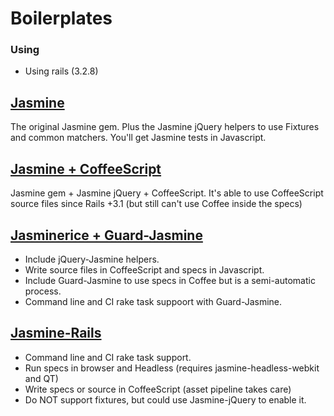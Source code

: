 Boilerplates
============

### Using

- Using rails (3.2.8)

[Jasmine][jasmine]
------------------

The original Jasmine gem. Plus the Jasmine jQuery helpers to use Fixtures and
common matchers. You'll get Jasmine tests in Javascript.

[Jasmine + CoffeeScript][jasmine_coffee]
----------------------------------------

Jasmine gem + Jasmine jQuery + CoffeeScript. It's able to use CoffeeScript
source files since Rails +3.1 (but still can't use Coffee inside the specs)

[Jasminerice + Guard-Jasmine ][jasminerice]
-------------------------------------------

- Include jQuery-Jasmine helpers.
- Write source files in CoffeeScript and specs in Javascript.
- Include Guard-Jasmine to use specs in Coffee but is a semi-automatic process.
- Command line and CI rake task suppoort with Guard-Jasmine.

[Jasmine-Rails][jasmine-rails]
------------------------------

- Command line and CI rake task support.
- Run specs in browser and Headless (requires jasmine-headless-webkit and QT)
- Write specs or source in CoffeeScript (asset pipeline takes care)
- Do NOT support fixtures, but could use Jasmine-jQuery to enable it.

[jasmine]: https://github.com/mariozaizar/boilerplates/tree/master/jasmine
[jasmine_coffee]: https://github.com/mariozaizar/boilerplates/tree/master/jasmine_and_coffeescript
[jasminerice]: https://github.com/mariozaizar/boilerplates/tree/master/jasminerice
[jasmine-rails]: https://github.com/mariozaizar/boilerplates/tree/master/jasmine-rails
